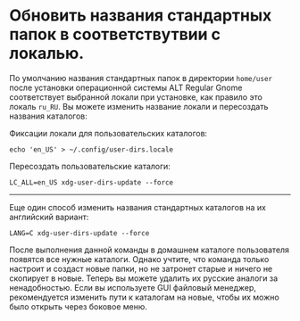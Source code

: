 # Обновить названия стандартных папок в соответствутвии с локалью.

По умолчанию названия стандартных папок в директории `home/user` после установки операционной системы ALT Regular Gnome соответствует выбранной локали при установке, как правило это локаль `ru_RU`. Вы можете изменить название локали и пересоздать названия каталогов:

Фиксации локали для пользовательских каталогов:

```shell
echo 'en_US' > ~/.config/user-dirs.locale
```

Пересоздать пользовательские каталоги:

```shell
LC_ALL=en_US xdg-user-dirs-update --force
```

---

Еще один способ изменить названия стандартных каталогов на их английский вариант:
```shell
LANG=C xdg-user-dirs-update --force
```
После выполнения данной команды в домашнем каталоге пользователя появятся все нужные каталоги.
Однако учтите, что команда только настроит и создаст новые папки, но не затронет старые и ничего не скопирует в новые.
Теперь вы можете удалить их русские аналоги за ненадобностью.
Если вы используете GUI файловый менеджер, рекомендуется изменить пути к каталогам на новые, чтобы их можно было открыть через боковое меню.
